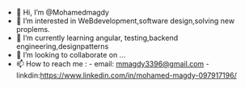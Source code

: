 - 👋 Hi, I’m @Mohamedmagdy
- 👀 I’m interested in WeBdevelopment,software design,solving new proplems.
- 🌱 I’m currently learning angular, testing,backend engineering,designpatterns
- 💞️ I’m looking to collaborate on ...
- 📫 How to reach me :
                  -  email: mmagdy3396@gmail.com
                  -  linkdin:https://www.linkedin.com/in/mohamed-magdy-097917196/

<!---
Mohamedmagdy1790/Mohamedmagdy1790 is a ✨ special ✨ repository because its `README.md` (this file) appears on your GitHub profile.
You can click the Preview link to take a look at your changes.
--->
